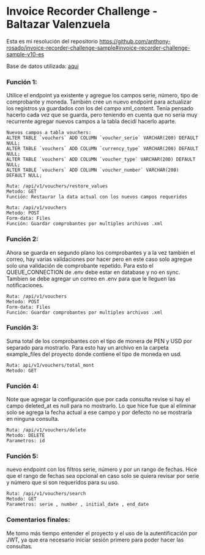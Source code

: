 # Invoice Recorder Challenge - Baltazar Valenzuela

Esta es mi resolución del repositorio 
https://github.com/anthony-rosado/invoice-recorder-challenge-sample#invoice-recorder-challenge-sample-v10-es

Base de datos utilizada: [aqui](https://github.com/fernando5324/lbaltazarDev-InvoiceRecorderChalleng/blob/54b2973959dd744532ab531cab915f1c23e0753f/BD.sql)

### Función 1:
Utilice el endpoint ya existente y agregue los campos serie, número, tipo de comprobante y moneda. También cree un nuevo endpoint para actualizar los registros ya guardados con los del campo xml_content.
Tenía pensado hacerlo cada vez que se guarda, pero teniendo en cuenta que no sería muy recurrente agregar nuevos campos a la tabla decidí hacerlo aparte.

    Nuevos campos a tabla vouchers:
    ALTER TABLE `vouchers` ADD COLUMN `voucher_serie` VARCHAR(200) DEFAULT NULL;
    ALTER TABLE `vouchers` ADD COLUMN `currency_type` VARCHAR(200) DEFAULT NULL;
    ALTER TABLE `vouchers` ADD COLUMN `voucher_type` VARCHAR(200) DEFAULT NULL;
    ALTER TABLE `vouchers` ADD COLUMN `voucher_number` VARCHAR(200) DEFAULT NULL;

    Ruta: /api/v1/vouchers/restore_values
	Metodo: GET
	Función: Restaurar la data actual con los nuevos campos requeridos
 
	Ruta: /api/v1/vouchers
	Metodo: POST
    Form-data: Files
	Función: Guardar comprobantes por multiples archivos .xml


### Función 2:
Ahora se guarda en segundo plano los comprobantes y a la vez también el correo, hay varias validaciones por hacer pero en este caso solo agregue solo una validación de comprobante repetido.
Para esto el QUEUE_CONNECTION de .env debe estar en database y no en sync. Tambien se debe agregar un correo en .env para que le lleguen las notificaciones.

    Ruta: /api/v1/vouchers
	Metodo: POST
    Form-data: Files
	Función: Guardar comprobantes por multiples archivos .xml

### Función 3:
Suma total de los comprobantes con el tipo de monera de PEN y USD por separado para mostrarlo. Para esto hay un archivo en la carpeta example_files del proyecto donde contiene el tipo de moneda en usd.

	Ruta: api/v1/vouchers/total_mont
	Metodo: GET

### Función 4:
Note que agregar la configuración que por cada consulta revise si hay el campo deleted_at es null para no mostrarlo. Lo que hice fue que al eliminar solo se agrega la fecha actual a ese campo y por defecto no se mostraría en ninguna consulta.

	Ruta: /api/v1/vouchers/delete
	Metodo: DELETE
	Parametros: id

### Función 5:
nuevo endpoint con los filtros serie, número y por un rango de fechas. Hice que el rango de fechas sea opcional en caso solo se quiera revisar por serie y número que si son requeridos para su uso.

	Ruta: /api/v1/vouchers/search
	Metodo: GET
	Parametros: serie , number , initial_date , end_date

### Comentarios finales:
Me tomo más tiempo entender el proyecto y el uso de la autentificación por JWT, ya que era necesario iniciar sesión primero para poder hacer las consultas.



